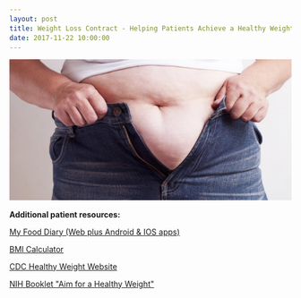 ```yaml
---
layout: post
title: Weight Loss Contract - Helping Patients Achieve a Healthy Weight
date: 2017-11-22 10:00:00
---
```


![](/assets/images/weight-loss-contract.jpg)

**Additional patient resources:**

[My Food Diary (Web plus Android & IOS apps)](https://www.myfooddiary.com/)

[BMI Calculator](https://www.cdc.gov/healthyweight/assessing/bmi/adult_bmi/english_bmi_calculator/bmi_calculator.html)

[CDC Healthy Weight Website](https://www.cdc.gov/healthyweight/index.html)

[NIH Booklet "Aim for a Healthy Weight"](https://jumpshare.com/v/z7oEbKgu2WtxQfFvf0YZ)
